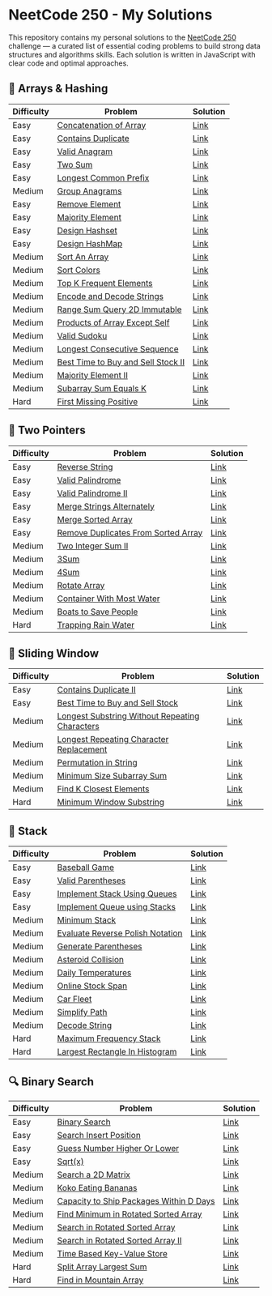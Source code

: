 # NeetCode 250 - My Solutions

This repository contains my personal solutions to the [NeetCode 250](https://neetcode.io/practice?tab=neetcode250) challenge — a curated list of essential coding problems to build strong data structures and algorithms skills.
Each solution is written in JavaScript with clear code and optimal approaches.


## 🧮 Arrays & Hashing

| Difficulty | Problem | Solution |
|------------|---------|----------|
| Easy | [Concatenation of Array](https://neetcode.io/problems/concatenation-of-array?list=neetcode250) | [Link](./Arrays%20&%20Hashing/01_ConcatenationOfArray.js) |
| Easy | [Contains Duplicate](https://neetcode.io/problems/duplicate-integer?list=neetcode250) | [Link](./Arrays%20&%20Hashing/02_ContainsDuplicate.js) |
| Easy | [Valid Anagram](https://neetcode.io/problems/is-anagram?list=neetcode250) | [Link](./Arrays%20&%20Hashing/03_ValidAnagram.js) |
| Easy | [Two Sum](https://neetcode.io/problems/two-integer-sum?list=neetcode250) | [Link](./Arrays%20&%20Hashing/04_TwoSum.js) |
| Easy | [Longest Common Prefix](https://neetcode.io/problems/longest-common-prefix?list=neetcode250) | [Link](./Arrays%20&%20Hashing/05_LongestCommonPrefix.js) |
| Medium | [Group Anagrams](https://neetcode.io/problems/anagram-groups?list=neetcode250) | [Link](./Arrays%20&%20Hashing/06_GroupAnagrams.js) |
| Easy | [Remove Element](https://neetcode.io/problems/remove-element?list=neetcode250) | [Link](./Arrays%20&%20Hashing/07_RemoveElement.js) |
| Easy | [Majority Element](https://neetcode.io/problems/majority-element?list=neetcode250) | [Link](./Arrays%20&%20Hashing/08_MajorityElement.js) |
| Easy | [Design Hashset](https://neetcode.io/problems/design-hashset?list=neetcode250) | [Link](./Arrays%20&%20Hashing/09_MyHashSet.js) |
| Easy | [Design HashMap](https://neetcode.io/problems/design-hashmap?list=neetcode250) | [Link](./Arrays%20&%20Hashing/10_DesignHashmap.js) |
| Medium | [Sort An Array](https://neetcode.io/problems/sort-an-array?list=neetcode250) | [Link](./Arrays%20&%20Hashing/11_SortAnArray.js) |
| Medium | [Sort Colors](https://neetcode.io/problems/sort-colors?list=neetcode250) | [Link](./Arrays%20&%20Hashing/12_SortColors.js) |
| Medium | [Top K Frequent Elements](https://neetcode.io/problems/top-k-elements-in-list?list=neetcode250) | [Link](./Arrays%20&%20Hashing/13_TopKFrequentElements.js) |
| Medium | [Encode and Decode Strings](https://neetcode.io/problems/string-encode-and-decode?list=neetcode250) | [Link](./Arrays%20&%20Hashing/14_EncodeAndDecodeStrings.js) |
| Medium | [Range Sum Query 2D Immutable](https://neetcode.io/problems/range-sum-query-2d-immutable?list=neetcode250) | [Link](./Arrays%20&%20Hashing/15_RangeSumQuery2DImmutable.js) |
| Medium | [Products of Array Except Self](https://neetcode.io/problems/products-of-array-discluding-self?list=neetcode250) | [Link](./Arrays%20&%20Hashing/16_ProductsOfArrayExceptSelf.js) |
| Medium | [Valid Sudoku](https://neetcode.io/problems/valid-sudoku?list=neetcode250) | [Link](./Arrays%20&%20Hashing/17_ValidSudoku.js) |
| Medium | [Longest Consecutive Sequence](https://neetcode.io/problems/longest-consecutive-sequence?list=neetcode250) | [Link](./Arrays%20&%20Hashing/18_LongestConsecutiveSequence.js) |
| Medium | [Best Time to Buy and Sell Stock II](https://neetcode.io/problems/best-time-to-buy-and-sell-stock-ii?list=neetcode250) | [Link](./Arrays%20&%20Hashing/19_BestTimeToBuyAndSellStockII.js) |
| Medium | [Majority Element II](https://neetcode.io/problems/majority-element-ii?list=neetcode250) | [Link](./Arrays%20&%20Hashing/20_MajorityElementII.js) |
| Medium | [Subarray Sum Equals K](https://neetcode.io/problems/subarray-sum-equals-k?list=neetcode250) | [Link](./Arrays%20&%20Hashing/21_SubarraySumEqualsK.js) |
| Hard | [First Missing Positive](https://neetcode.io/problems/first-missing-positive?list=neetcode250) | [Link](./Arrays%20&%20Hashing/22_FirstMissingPositive.js) |


## 👣 Two Pointers

| Difficulty | Problem | Solution |
|------------|---------|----------|
| Easy | [Reverse String](https://neetcode.io/problems/reverse-string?list=neetcode250) | [Link](./Two%20Pointers/01_ReverseString.js) |
| Easy | [Valid Palindrome](https://neetcode.io/problems/is-palindrome?list=neetcode250) | [Link](./Two%20Pointers/02_ValidPalindrome.js) |
| Easy | [Valid Palindrome II](https://neetcode.io/problems/valid-palindrome-ii?list=neetcode250) | [Link](./Two%20Pointers/03_ValidPalindromeII.js) |
| Easy | [Merge Strings Alternately](https://neetcode.io/problems/merge-strings-alternately?list=neetcode250) | [Link](./Two%20Pointers/04_MergeStringsAlternately.js) |
| Easy | [Merge Sorted Array](https://neetcode.io/problems/merge-sorted-array?list=neetcode250) | [Link](./Two%20Pointers/05_MergeSortedArray.js) |
| Easy | [Remove Duplicates From Sorted Array](https://neetcode.io/problems/remove-duplicates-from-sorted-array?list=neetcode250) | [Link](./Two%20Pointers/06_RemoveDuplicatesFromSortedArray.js) |
| Medium | [Two Integer Sum II](https://neetcode.io/problems/two-integer-sum-ii?list=neetcode250) | [Link](./Two%20Pointers/07_TwoIntegerSumII.js) |
| Medium | [3Sum](https://neetcode.io/problems/three-integer-sum?list=neetcode250) | [Link](./Two%20Pointers/08_3Sum.js) |
| Medium | [4Sum](https://neetcode.io/problems/4sum?list=neetcode250) | [Link](./Two%20Pointers/09_4Sum.js) |
| Medium | [Rotate Array](https://neetcode.io/problems/rotate-array?list=neetcode250) | [Link](./Two%20Pointers/10_RotateArray.js) |
| Medium | [Container With Most Water](https://neetcode.io/problems/max-water-container?list=neetcode250) | [Link](./Two%20Pointers/11_ContainerWithMostWater.js) |
| Medium | [Boats to Save People](https://neetcode.io/problems/boats-to-save-people?list=neetcode250) | [Link](./Two%20Pointers/12_BoatstoSavePeople.js) |
| Hard | [Trapping Rain Water](https://neetcode.io/problems/trapping-rain-water?list=neetcode250) | [Link](./Two%20Pointers/13_TrappingRainWater.js) |


## 📏 Sliding Window

| Difficulty | Problem | Solution |
|------------|---------|----------|
| Easy | [Contains Duplicate II](https://neetcode.io/problems/contains-duplicate-ii?list=neetcode250) | [Link](./Sliding%20Window/01_ContainsDuplicateII.js) |
| Easy | [Best Time to Buy and Sell Stock](https://neetcode.io/problems/buy-and-sell-crypto?list=neetcode250) | [Link](./Sliding%20Window/02_BestTimetoBuyandSellStock.js) |
| Medium | [Longest Substring Without Repeating Characters](https://neetcode.io/problems/longest-substring-without-duplicates?list=neetcode250) | [Link](./Sliding%20Window/03_LongestSubstringWithoutRepeatingCharacters.js) |
| Medium | [Longest Repeating Character Replacement](https://neetcode.io/problems/longest-repeating-substring-with-replacement?list=neetcode250) | [Link](./Sliding%20Window/04_LongestRepeatingCharacterReplacement.js) |
| Medium | [Permutation in String](https://neetcode.io/problems/permutation-string?list=neetcode250) | [Link](./Sliding%20Window/05_PermutationinString.js) |
| Medium | [Minimum Size Subarray Sum](https://neetcode.io/problems/minimum-size-subarray-sum?list=neetcode250) | [Link](./Sliding%20Window/06_MinimumSizeSubarraySum.js) |
| Medium | [Find K Closest Elements](https://neetcode.io/problems/find-k-closest-elements?list=neetcode250) | [Link](./Sliding%20Window/07_FindKClosestElements.js) |
| Hard | [Minimum Window Substring](https://neetcode.io/problems/minimum-window-with-characters?list=neetcode250) | [Link](./Sliding%20Window/08_MinimumWindowSubstring.js) |


## 🥞 Stack

| Difficulty | Problem | Solution |
|------------|---------|----------|
| Easy | [Baseball Game](https://neetcode.io/problems/baseball-game?list=neetcode250) | [Link](./Stack/01_BaseballGame.js) |
| Easy | [Valid Parentheses](https://neetcode.io/problems/validate-parentheses?list=neetcode250) | [Link](./Stack/02_ValidParentheses.js) |
| Easy | [Implement Stack Using Queues](https://neetcode.io/problems/implement-stack-using-queues?list=neetcode250) | [Link](./Stack/03_ImplementStackUsingQueues.js) |
| Easy | [Implement Queue using Stacks](https://neetcode.io/problems/implement-queue-using-stacks?list=neetcode250) | [Link](./Stack/04_ImplementQueueUsingStacks.js) |
| Medium | [Minimum Stack](https://neetcode.io/problems/minimum-stack?list=neetcode250) | [Link](./Stack/05_MinimumStack.js) |
| Medium | [Evaluate Reverse Polish Notation](https://neetcode.io/problems/evaluate-reverse-polish-notation?list=neetcode250) | [Link](./Stack/06_EvaluateReversePolishNotation.js) |
| Medium | [Generate Parentheses](https://neetcode.io/problems/generate-parentheses?list=neetcode250) | [Link](./Stack/07_GenerateParentheses.js) |
| Medium | [Asteroid Collision](https://neetcode.io/problems/asteroid-collision?list=neetcode250) | [Link](./Stack/08_AsteroidCollision.js) |
| Medium | [Daily Temperatures](https://neetcode.io/problems/daily-temperatures?list=neetcode250) | [Link](./Stack/09_DailyTemperatures.js) |
| Medium | [Online Stock Span](https://neetcode.io/problems/online-stock-span?list=neetcode250) | [Link](./Stack/10_OnlineStockSpan.js) |
| Medium | [Car Fleet](https://neetcode.io/problems/car-fleet?list=neetcode250) | [Link](./Stack/11_CarFleet.js) |
| Medium | [Simplify Path](https://neetcode.io/problems/simplify-path?list=neetcode250) | [Link](./Stack/12_SimplifyPath.js) |
| Medium | [Decode String](https://neetcode.io/problems/decode-string?list=neetcode250) | [Link](./Stack/13_DecodeString.js) |
| Hard | [Maximum Frequency Stack](https://neetcode.io/problems/maximum-frequency-stack?list=neetcode250) | [Link](./Stack/14_MaximumFrequencyStack.js) |
| Hard | [Largest Rectangle In Histogram](https://neetcode.io/problems/largest-rectangle-in-histogram?list=neetcode250) | [Link](./Stack/15_LargestRectangleInHistogram.js) |


## 🔍 Binary Search

| Difficulty | Problem | Solution |
|------------|---------|----------|
| Easy | [Binary Search](https://neetcode.io/problems/binary-search?list=neetcode250) | [Link](./Binary%20Search/01_BinarySearch.js) |
| Easy | [Search Insert Position](https://neetcode.io/problems/search-insert-position?list=neetcode250) | [Link](./Binary%20Search/02_SearcInsertPosition.js) |
| Easy | [Guess Number Higher Or Lower](https://neetcode.io/problems/guess-number-higher-or-lower?list=neetcode250) | [Link](./Binary%20Search/03_GuessNumberHigherOrLower.js) |
| Easy | [Sqrt(x)](https://neetcode.io/problems/sqrtx?list=neetcode250) | [Link](./Binary%20Search/04_Sqrt(x).js) |
| Medium | [Search a 2D Matrix](https://neetcode.io/problems/search-2d-matrix?list=neetcode250) | [Link](./Binary%20Search/05_Searcha2DMatrix.js) |
| Medium | [Koko Eating Bananas](https://neetcode.io/problems/eating-bananas?list=neetcode250) | [Link](./Binary%20Search/06_KokoEatingBananas.js) |
| Medium | [Capacity to Ship Packages Within D Days](https://neetcode.io/problems/capacity-to-ship-packages-within-d-days?list=neetcode250) | [Link](./Binary%20Search/07_CapacitytoShipPackagesWithinDDays.js) |
| Medium | [Find Minimum in Rotated Sorted Array](https://neetcode.io/problems/find-minimum-in-rotated-sorted-array?list=neetcode250) | [Link](./Binary%20Search/08_FindMinimuminRotatedSortedArray.js) |
| Medium | [Search in Rotated Sorted Array](https://neetcode.io/problems/find-target-in-rotated-sorted-array?list=neetcode250) | [Link](./Binary%20Search/09_SearchinRotatedSortedArray.js) |
| Medium | [Search in Rotated Sorted Array II](https://neetcode.io/problems/search-in-rotated-sorted-array-ii?list=neetcode250) | [Link](./Binary%20Search/10_SearchinRotatedSortedArrayII.js) |
| Medium | [Time Based Key-Value Store](https://www.notion.so/25ca238cb79b80448aa0d8f1aac39ad0?v=25ca238cb79b80978335000c3efc1e06) | [Link](./Binary%20Search/11_TimeBasedKeyValueStore.js) |
| Hard | [Split Array Largest Sum](https://neetcode.io/problems/split-array-largest-sum?list=neetcode250) | [Link](./Binary%20Search/12_SplitArrayLargestSum.js) |
| Hard | [Find in Mountain Array](https://neetcode.io/problems/find-in-mountain-array?list=neetcode250) | [Link](./Binary%20Search/14_FindinMountainArray.js) |

